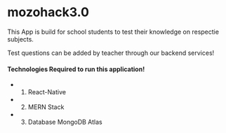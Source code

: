 # mozohack3.0

This App is build for school students to test their knowledge on respectie subjects.

Test questions can be added by teacher through our backend services!

#### Technologies Required to run this application!

* 1. React-Native
* 2. MERN Stack
* 3. Database MongoDB Atlas
